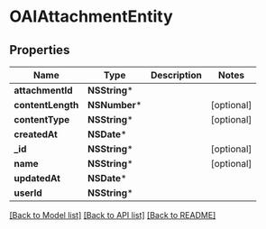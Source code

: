 # OAIAttachmentEntity

## Properties
Name | Type | Description | Notes
------------ | ------------- | ------------- | -------------
**attachmentId** | **NSString*** |  | 
**contentLength** | **NSNumber*** |  | [optional] 
**contentType** | **NSString*** |  | [optional] 
**createdAt** | **NSDate*** |  | 
**_id** | **NSString*** |  | [optional] 
**name** | **NSString*** |  | [optional] 
**updatedAt** | **NSDate*** |  | 
**userId** | **NSString*** |  | 

[[Back to Model list]](../README#documentation-for-models) [[Back to API list]](../README#documentation-for-api-endpoints) [[Back to README]](../README)


